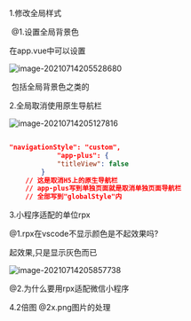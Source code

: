 1.修改全局样式

​	@1.设置全局背景色

在app.vue中可以设置

![image-20210714205528680](C:\Users\inui\AppData\Roaming\Typora\typora-user-images\image-20210714205528680.png)

​	包括全局背景色之类的

2.全局取消使用原生导航栏

![image-20210714205127816](C:\Users\inui\AppData\Roaming\Typora\typora-user-images\image-20210714205127816.png)

```json

"navigationStyle": "custom",
			"app-plus": {
			"titleView": false
		}
	// 这是取消H5上的原生导航栏
	// app-plus写到单独页面就是取消单独页面导航栏
	// 全部写到"globalStyle"内
```

3.小程序适配的单位rpx

@1.rpx在vscode不显示颜色是不起效果吗?

起效果,只是显示灰色而已

![image-20210714205857738](C:\Users\inui\AppData\Roaming\Typora\typora-user-images\image-20210714205857738.png)

@2.为什么要用rpx适配微信小程序

4.2倍图 @2x.png图片的处理